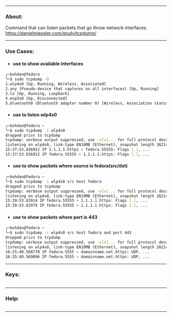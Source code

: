 ***
### About:
Command that can listen packets that go throw network interfaces.
https://danielmiessler.com/study/tcpdump/

***
### Use Cases:
- #### use to show available interfaces
```sh
╭─bohdan@fedora 
╰─$ sudo tcpdump -D
1.wlp4s0 [Up, Running, Wireless, Associated]
2.any (Pseudo-device that captures on all interfaces) [Up, Running]
3.lo [Up, Running, Loopback]
4.enp3s0 [Up, Disconnected]
5.bluetooth0 (Bluetooth adapter number 0) [Wireless, Association status unknown]
```

 - #### use to listen wlp4s0
```sh
╭─bohdan@fedora ~ 
╰─$ sudo tcpdump -i wlp4s0
dropped privs to tcpdump
tcpdump: verbose output suppressed, use -v[v]... for full protocol decode
listening on wlp4s0, link-type EN10MB (Ethernet), snapshot length 262144 bytes
15:37:53.836912 IP 1.1.1.1.https > fedora.55555: Flags [.], ...
15:37:53.836912 IP fedora.55555 > 1.1.1.1.https: Flags [.], ...
```

- #### use to show packets where source is fedora(src/dst)
```sh
╭─bohdan@fedora ~ 
╰─$ sudo tcpdump -i wlp4s0 src host fedora                                                                                                                          
dropped privs to tcpdump
tcpdump: verbose output suppressed, use -v[v]... for full protocol decode
listening on wlp4s0, link-type EN10MB (Ethernet), snapshot length 262144 bytes
15:39:53.83914 IP fedora.55555 > 1.1.1.1.https: Flags [.], ...
15:39:53.83979 IP fedora.55555 > 1.1.1.1.https: Flags [.], ...
```

- #### use to show packets where port is 443
```sh
╭─bohdan@fedora ~ 
╰─$ sudo tcpdump -i wlp4s0 src host fedora and port 443   
dropped privs to tcpdump
tcpdump: verbose output suppressed, use -v[v]... for full protocol decode
listening on wlp4s0, link-type EN10MB (Ethernet), snapshot length 262144 bytes
16:25:49.568770 IP fedora.5555 > domainname.net.https: UDP, ...
16:25:49.569096 IP fedora.5555 > domainname.net.https: UDP, ...
```
***
### Keys:
```sh

```

***
### Help:
```sh

```

***
